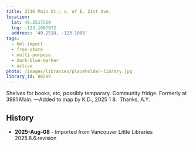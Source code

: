 ```yaml
---
title: 3716 Main St.; s. of E. 21st Ave.
location:
  lat: 49.2517569
  lng: -123.1007972
  address: '49.2518, -123.1008'
tags:
  - kml-import
  - free-store
  - multi-purpose
  - dark-blue-marker
  - active
photo: /images/libraries/placeholder-library.jpg
library_id: 00209
---
```

Shelves for books, etc, possibly temporary.
 Community fridge. 
Formerly at 3981 Main.
—Added to map by K.D., 2025 1 8.  Thanks, A.Y.

## History
- **2025-Aug-08** - Imported from Vancouver Little Libraries 2025.8.6.revision
